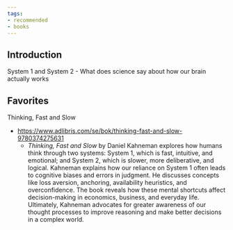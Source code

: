 ```yaml
---
tags:
- recommended
- books
---
```


## Introduction

System 1 and System 2  - What does science say about how our brain actually works

## Favorites

Thinking, Fast and Slow

* https://www.adlibris.com/se/bok/thinking-fast-and-slow-9780374275631
  * *Thinking, Fast and Slow* by Daniel Kahneman explores how humans think through two systems: System 1, which is fast, intuitive, and emotional; and System 2, which is slower, more deliberative, and logical. Kahneman explains how our reliance on System 1 often leads to cognitive biases and errors in judgment. He discusses concepts like loss aversion, anchoring, availability heuristics, and overconfidence. The book reveals how these mental shortcuts affect decision-making in economics, business, and everyday life. Ultimately, Kahneman advocates for greater awareness of our thought processes to improve reasoning and make better decisions in a complex world.
